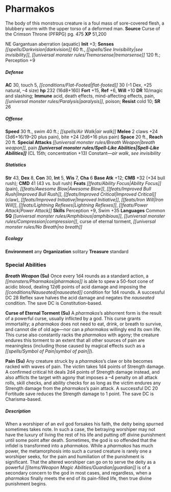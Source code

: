 ﻿---
cssclass: [monsters]
title1: Pharmakos
desc_short: The body of this monstrous creature is a foul mass of sore-covered flesh,
  a blubbery worm with the upper torso of a deformed man.
title2: Pharmakos
CR: 15
sources:
- name: Curse of the Crimson Throne (PFRPG)
  page: 475
  link: http://paizo.com/products/btpy9nme?Pathfinder-Adventure-Path-Curse-of-the-Crimson-Throne
XP: 51200
alignment: NE
size: Gargantuan
type: aberration
subtypes:
- aquatic
initiative:
  bonus: 3
senses:
  darkvision: 60
  see invisibility: true
  tremorsense: 120
AC:
  AC: 30
  touch: 5
  flat_footed: 30
  components:
    dex: -1
    natural: 25
    size: -4
HP:
  HP: 232
  long: 16d8+160
saves:
  fort: 15
  ref: 6
  will: 10
DR:
- amount: 10
  weakness: magic and slashing
immunities:
- acid
- death effects
- mind-affecting effects
- pain
- paralysis
- poison
resistances:
  cold: 10
SR: 26
speeds:
  base: 30
  other_semicolon: air walk
  swim: 40
attacks:
  melee:
  - - text: 2 claws +24 (3d6+16/19-20 plus pain)
      entries:
      - - damage: 3d6+16
          crit_range: 19-20
        - effect: pain
      count: 2
      attack: claws
      bonus:
      - 24
    - text: bite +24 (2d6+16 plus pain)
      entries:
      - - damage: 2d6+16
        - effect: pain
      attack: bite
      bonus:
      - 24
  special:
  - breath weapon
  - pain
space: 20
reach: 20
spell_like_abilities:
  entries:
  - name: air walk
    source: default
    freq: Constant
  - name: see invisibility
    source: default
    freq: Constant
  sources:
  - name: default
    CL: 15
    concentration: 13
ability_scores:
  STR: 43
  DEX: 8
  CON: 30
  INT: 5
  WIS: 7
  CHA: 6
BAB: 12
CMB: 32
CMB_other: +34 bull rush
CMD: 41
CMD_other: 43 vs. bull rush
feats:
- name: Ability Focus (pain)
- name: Awesome Blow
- name: Improved Bull Rush
- name: Improved Critical (claw)
- name: Improved Initiative
- name: Iron Will
- name: Lightning Reflexes
- name: Power Attack
skills:
  Perception: 9
  Swim: 35
languages:
- Common
special_qualities:
- amphibious
- compression
- curse of eternal torment
- no breath
ecology:
  environment: any
  organization: solitary
  treasure_type: standard
special_abilities:
  Breath Weapon (Su): Once every 1d4 rounds as a standard action, a pharmakos is able
    to spew a 50-foot cone of acidic blood, dealing 12d6 points of acid damage and
    imposing the nauseated condition for 1d4 rounds. A successful DC 28 Reflex save
    halves the acid damage and negates the nauseated condition. The save DC is Constitution-based.
  Curse of Eternal Torment (Su): A pharmakos's abhorrent form is the result of a powerful
    curse, usually inflicted by a god. This curse grants immortality; a pharmakos
    does not need to eat, drink, or breath to survive, and cannot die of old age-nor
    can a pharmakos willingly end its own life. This curse also constantly racks the
    pharmakos with agony; the creature endures this torment to an extent that all
    other sources of pain are meaningless (including those caused by magical effects
    such as a symbol of pain).
  Pain (Su): Any creature struck by a pharmakos's claw or bite becomes racked with
    waves of pain. The victim takes 1d4 points of Strength damage. A confirmed critical
    hit deals 2d4 points of Strength damage instead, and also afflicts the target
    with agony that imposes a -4 penalty on all attack rolls, skill checks, and ability
    checks for as long as the victim endures any Strength damage from the pharmakos's
    pain attack. A successful DC 20 Fortitude save reduces the Strength damage to
    1 point. The save DC is Charisma-based.
desc_long: When a worshiper of an evil god forsakes his faith, the deity being spurned
  sometimes takes note. In such a case, the betraying worshiper may not have the luxury
  of living the rest of his life and putting off divine punishment until some point
  after death. Sometimes, the god is so offended that the infidel is transformed into
  a pharmakos. While a pharmakos has much power, the metamorphosis into such a cursed
  creature is rarely one a worshiper seeks, for the pain and humiliation of the punishment
  is significant. That the altered worshiper can go on to serve the deity as a powerful
  guardian is of a secondary concern to the god in most cases, and regardless, when
  a pharmakos finally meets the end of its pain-filled life, then true divine punishment
  begins.

---

# Pharmakos
The body of this monstrous creature is a foul mass of sore-covered flesh, a blubbery worm with the upper torso of a deformed man.
**Source** Curse of the Crimson Throne (PFRPG) pg. 475
**XP** 51,200

NE Gargantuan aberration (aquatic)
**Init** +3; **Senses** _[[spells/Darkvision|darkvision]]_ 60 ft., _[[spells/See Invisibility|see invisibility]]_, _[[universal monster rules/Tremorsense|tremorsense]]_ 120 ft.; Perception +9

##### Defense

**AC** 30, touch 5, _[[conditions/Flat-Footed|flat-footed]]_ 30 (–1 Dex, +25 natural, –4 size)
**hp** 232 (16d8+160)
**Fort** +15, **Ref** +6, **Will** +10
**DR** 10/magic and slashing; **Immune** acid, death effects, mind-affecting effects, pain, _[[universal monster rules/Paralysis|paralysis]]_, poison; **Resist** cold 10; **SR** 26

##### Offense
**Speed** 30 ft., swim 40 ft.; _[[spells/Air Walk|air walk]]_
**Melee** 2 claws +24 (3d6+16/19–20 plus pain), bite +24 (2d6+16 plus pain)
**Space** 20 ft., **Reach** 20 ft.
**Special Attacks** _[[universal monster rules/Breath Weapon|breath weapon]]_, pain
**_[[universal monster rules/Spell-Like Abilities|Spell-Like Abilities]]_** (CL 15th; concentration +13)
Constant—_air walk_, _see invisibility_

##### Statistics
**Str** 43, **Dex** 8, **Con** 30, **Int** 5, **Wis** 7, **Cha** 6
**Base Atk** +12; **CMB** +32 (+34 bull rush); **CMD** 41 (43 vs. bull rush)
**Feats** _[[feats/Ability Focus|Ability Focus]]_ (pain), _[[feats/Awesome Blow|Awesome Blow]]_, _[[feats/Improved Bull Rush|Improved Bull Rush]]_, _[[feats/Improved Critical|Improved Critical]]_ (claw), _[[feats/Improved Initiative|Improved Initiative]]_, _[[feats/Iron Will|Iron Will]]_, _[[feats/Lightning Reflexes|Lightning Reflexes]]_, _[[feats/Power Attack|Power Attack]]_
**Skills** Perception +9, Swim +35
**Languages** Common
**SQ** _[[universal monster rules/Amphibious|amphibious]]_, _[[universal monster rules/Compression|compression]]_, curse of eternal torment, _[[universal monster rules/No Breath|no breath]]_

##### Ecology

**Environment** any
**Organization** solitary
**Treasure** standard

### Special Abilities

**_Breath Weapon_ (Su)** Once every 1d4 rounds as a standard action, a _[[monsters/Pharmakos|pharmakos]]_ is able to spew a 50-foot cone of acidic blood, dealing 12d6 points of acid damage and imposing the _[[conditions/Nauseated|nauseated]]_ condition for 1d4 rounds. A successful DC 28 Reflex save halves the acid damage and negates the _nauseated_ condition. The save DC is Constitution-based.

**Curse of Eternal Torment (Su)** A _pharmakos_’s abhorrent form is the result of a powerful curse, usually inflicted by a god. This curse grants immortality; a _pharmakos_ does not need to eat, drink, or breath to survive, and cannot die of old age—nor can a _pharmakos_ willingly end its own life. This curse also constantly racks the _pharmakos_ with agony; the creature endures this torment to an extent that all other sources of pain are meaningless (including those caused by magical effects such as a _[[spells/Symbol of Pain|symbol of pain]]_).

**Pain (Su)** Any creature struck by a _pharmakos_’s claw or bite becomes racked with waves of pain. The victim takes 1d4 points of Strength damage. A confirmed critical hit deals 2d4 points of Strength damage instead, and also afflicts the target with agony that imposes a –4 penalty on all attack rolls, skill checks, and ability checks for as long as the victim endures any Strength damage from the _pharmakos_’s pain attack. A successful DC 20 Fortitude save reduces the Strength damage to 1 point. The save DC is Charisma-based.

##### Description

When a worshiper of an evil god forsakes his faith, the deity being spurned sometimes takes note. In such a case, the betraying worshiper may not have the luxury of living the rest of his life and putting off divine punishment until some point after death. Sometimes, the god is so offended that the infidel is transformed into a _pharmakos_. While a _pharmakos_ has much power, the metamorphosis into such a cursed creature is rarely one a worshiper seeks, for the pain and humiliation of the punishment is significant. That the altered worshiper can go on to serve the deity as a powerful _[[items/Weapon Magic Abilities/Guardian|guardian]]_ is of a secondary concern to the god in most cases, and regardless, when a _pharmakos_ finally meets the end of its pain-filled life, then true divine punishment begins.